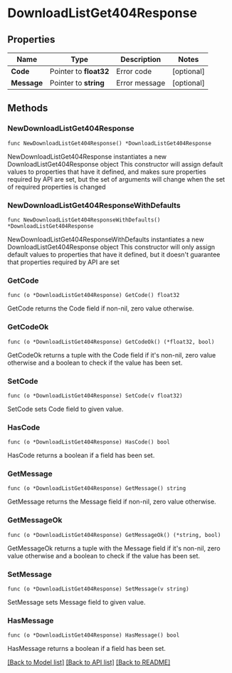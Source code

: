 # DownloadListGet404Response

## Properties

Name | Type | Description | Notes
------------ | ------------- | ------------- | -------------
**Code** | Pointer to **float32** | Error code | [optional] 
**Message** | Pointer to **string** | Error message | [optional] 

## Methods

### NewDownloadListGet404Response

`func NewDownloadListGet404Response() *DownloadListGet404Response`

NewDownloadListGet404Response instantiates a new DownloadListGet404Response object
This constructor will assign default values to properties that have it defined,
and makes sure properties required by API are set, but the set of arguments
will change when the set of required properties is changed

### NewDownloadListGet404ResponseWithDefaults

`func NewDownloadListGet404ResponseWithDefaults() *DownloadListGet404Response`

NewDownloadListGet404ResponseWithDefaults instantiates a new DownloadListGet404Response object
This constructor will only assign default values to properties that have it defined,
but it doesn't guarantee that properties required by API are set

### GetCode

`func (o *DownloadListGet404Response) GetCode() float32`

GetCode returns the Code field if non-nil, zero value otherwise.

### GetCodeOk

`func (o *DownloadListGet404Response) GetCodeOk() (*float32, bool)`

GetCodeOk returns a tuple with the Code field if it's non-nil, zero value otherwise
and a boolean to check if the value has been set.

### SetCode

`func (o *DownloadListGet404Response) SetCode(v float32)`

SetCode sets Code field to given value.

### HasCode

`func (o *DownloadListGet404Response) HasCode() bool`

HasCode returns a boolean if a field has been set.

### GetMessage

`func (o *DownloadListGet404Response) GetMessage() string`

GetMessage returns the Message field if non-nil, zero value otherwise.

### GetMessageOk

`func (o *DownloadListGet404Response) GetMessageOk() (*string, bool)`

GetMessageOk returns a tuple with the Message field if it's non-nil, zero value otherwise
and a boolean to check if the value has been set.

### SetMessage

`func (o *DownloadListGet404Response) SetMessage(v string)`

SetMessage sets Message field to given value.

### HasMessage

`func (o *DownloadListGet404Response) HasMessage() bool`

HasMessage returns a boolean if a field has been set.


[[Back to Model list]](../README.md#documentation-for-models) [[Back to API list]](../README.md#documentation-for-api-endpoints) [[Back to README]](../README.md)


